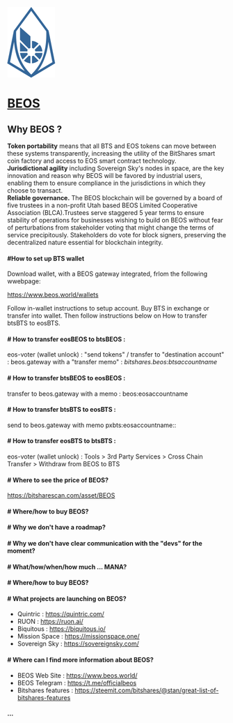![](https://raw.githubusercontent.com/EstefanTT/BEOS-FAQ/master/beos.png)

# [BEOS](https://www.beos.world/)

## Why BEOS ? 

**Token portability** means that all BTS and EOS tokens can move between these systems transparently, increasing the utility of the BitShares smart coin factory and access to EOS smart contract technology.  
**Jurisdictional agility** including Sovereign Sky's nodes in space, are the key innovation and reason why BEOS will be favored by industrial users, enabling them to ensure compliance in the jurisdictions in which they choose to transact.  
**Reliable governance.** The BEOS blockchain will be governed by a board of five trustees in a non-profit Utah based BEOS Limited Cooperative Association (BLCA).Trustees serve staggered 5 year terms to ensure stability of operations for businesses wishing to build on BEOS without fear of perturbations from stakeholder voting that might change the terms of service precipitously. Stakeholders do vote for block signers, preserving the decentralized nature essential for blockchain integrity.

#### #How to set up BTS wallet
Download wallet, with a BEOS gateway integrated, frlom the following wwebpage:

https://www.beos.world/wallets

Follow in-wallet instructions to setup account. Buy BTS in exchange or transfer into wallet. 
Then follow instructions below on How to transfer btsBTS to eosBTS.


#### # How to transfer eosBEOS to btsBEOS : 

eos-voter (wallet unlock) : "send tokens" / transfer to "destination account" : beos.gateway with a "transfer memo" : _bitshares.beos:btsaccountname_

#### # How to transfer btsBEOS to eosBEOS : 

transfer to beos.gateway with a memo : beos:eosaccountname

#### # How to transfer btsBTS to eosBTS : 

send to beos.gateway with memo pxbts:eosaccountname::

#### # How to transfer eosBTS to btsBTS : 

eos-voter (wallet unlock) : Tools > 3rd Party Services > Cross Chain Transfer > Withdraw from BEOS to BTS

#### # Where to see the price of BEOS?

https://bitsharescan.com/asset/BEOS

#### # Where/how to buy BEOS?
#### # Why we don't have a roadmap?
#### # Why we don't have clear communication with the "devs" for the moment?
#### # What/how/when/how much ... MANA?
#### # Where/how to buy BEOS?

#### # What projects are launching on BEOS?

- Quintric : https://quintric.com/  
- RUON : https://ruon.ai/
- Biquitous : https://biquitous.io/
- Mission Space : https://missionspace.one/
- Sovereign Sky : https://sovereignsky.com/

#### # Where can I find more information about BEOS?

- BEOS Web Site : https://www.beos.world/  
- BEOS Telegram : https://t.me/officialbeos
- Bitshares features : https://steemit.com/bitshares/@stan/great-list-of-bitshares-features

#### ...



